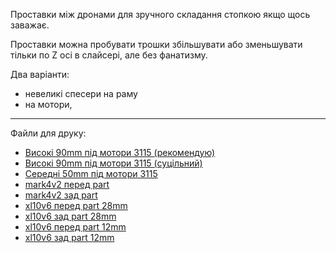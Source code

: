 Проставки між дронами для зручного складання стопкою якщо щось заважає.

Проставки можна пробувати трошки збільшувати або зменьшувати тільки по Z осі в слайсері, але без фанатизму.

Два варіанти:
- невеликі спесери на раму
- на мотори,

---
Файли для друку:

- [Високі 90mm під мотори 3115 (рекомендую)](https://github.com/dmytr0/glory_to_ukraine/blob/master/FPV_stack_spacers/bell_extender_light_90.stl)
- [Високі 90mm під мотори 3115 (суцільний)](https://github.com/dmytr0/glory_to_ukraine/blob/master/FPV_stack_spacers/bell_extender_90.stl)
- [Середні 50mm під мотори 3115](https://github.com/dmytr0/glory_to_ukraine/blob/master/FPV_stack_spacers/bell_extender_light_50.stl)
- [mark4v2 перед part](https://github.com/dmytr0/glory_to_ukraine/blob/master/FPV_stack_spacers/mark4v2%20spacer.stl)
- [mark4v2 зад part](https://github.com/dmytr0/glory_to_ukraine/blob/master/FPV_stack_spacers/mark4v2%20spacer%20back.stl)
- [xl10v6 перед part 28mm](https://github.com/dmytr0/glory_to_ukraine/blob/master/FPV_stack_spacers/28_spacer_xl10v6_Front.stl)
- [xl10v6 зад part 28mm](https://github.com/dmytr0/glory_to_ukraine/blob/master/FPV_stack_spacers/28_spacer_xl10v6_Rear.stl)
- [xl10v6 перед part 12mm](https://github.com/dmytr0/glory_to_ukraine/blob/master/FPV_stack_spacers/12_spacer_xl10v6_Front.stl)
- [xl10v6 зад part 12mm](https://github.com/dmytr0/glory_to_ukraine/blob/master/FPV_stack_spacers/12_spacer_xl10v6_Rear.stl)
